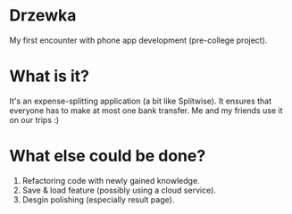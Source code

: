 # Drzewka
My first encounter with phone app development (pre-college project).

# What is it?
It's an expense-splitting application (a bit like Splitwise).
It ensures that everyone has to make at most one bank transfer.
Me and my friends use it on our trips :)

# What else could be done?
1. Refactoring code with newly gained knowledge.
2. Save & load feature (possibly using a cloud service).
3. Desgin polishing (especially result page).
